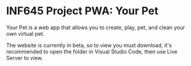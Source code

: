 # INF645 Project PWA: Your Pet
Your Pet is a web app that allows you to create, play, pet, and clean your own virtual pet.

The website is currently in beta, so to view you must download, it's recommended to open the folder in Visual Studio Code, then use Live Server to view.
